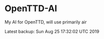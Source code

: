 # OpenTTD-AI
My AI for OpenTTD, will use primarily air

Latest backup: Sun Aug 25 17:32:02 UTC 2019
